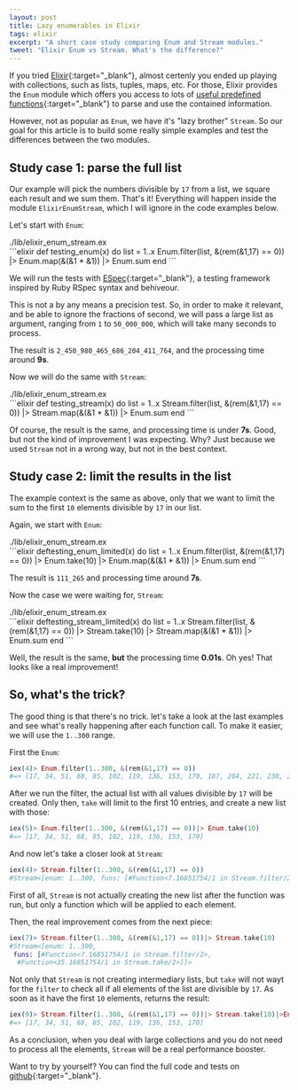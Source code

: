 ```yaml
---
layout: post
title: Lazy enumerables in Elixir
tags: elixir
excerpt: "A short case study comparing Enum and Stream modules."
tweet: "Elixir Enum vs Stream. What's the difference?"
---
```


If you tried [Elixir](http://elixir-lang.org/){:target="_blank"}, almost certenly you ended up playing with collections, such as lists, tuples, maps, etc. For those, Elixir provides the `Enum` module which offers you access to lots of [useful predefined functions](http://elixir-lang.org/docs/stable/elixir/Enum.html){:target="_blank"} to parse and use the contained information.

However, not as popular as `Enum`, we have it's "lazy brother" `Stream`. So our goal for this article is to build some really simple examples and test the differences between the two modules.

## Study case 1: parse the full list

Our example will pick the numbers divisible by `17` from a list, we square each result and we sum them. That's it! Everything will happen inside the module `ElixirEnumStream`, which I will ignore in the code examples below. 

Let's start with `Enum`:

<div class="file_path">./lib/elixir_enum_stream.ex</div>
```elixir
def testing_enum(x) do
  list = 1..x
  Enum.filter(list, &(rem(&1,17) == 0))
  |> Enum.map(&(&1 * &1))
  |> Enum.sum
end
```

We will run the tests with [ESpec](https://github.com/antonmi/espec){:target="_blank"}, a testing framework inspired by Ruby RSpec syntax and behiveour.

This is not a by any means a precision test. So, in order to make it relevant, and be able to ignore the fractions of second, we will pass a large list as argument, ranging from `1` to `50_000_000`, which will take many seconds to process.

The result is `2_450_980_465_686_204_411_764`, and the processing time around **9s**. 

Now we will do the same with `Stream`:

<div class="file_path">./lib/elixir_enum_stream.ex</div>
```elixir
def testing_stream(x) do
  list = 1..x
  Stream.filter(list, &(rem(&1,17) == 0))
  |> Stream.map(&(&1 * &1))
  |> Enum.sum
end
```

Of course, the result is the same, and processing time is under **7s**. Good, but not the kind of improvement I was expecting. Why? Just because we used `Stream` not in a wrong way, but not in the best context.

## Study case 2: limit the results in the list

The example context is the same as above, only that we want to limit the sum to the first `10` elements divisible by `17` in our list. 

Again, we start with `Enum`:

<div class="file_path">./lib/elixir_enum_stream.ex</div>
```elixir
deftesting_enum_limited(x) do
  list = 1..x
  Enum.filter(list, &(rem(&1,17) == 0))
  |> Enum.take(10)
  |> Enum.map(&(&1 * &1))
  |> Enum.sum
end
```

The result is `111_265` and processing time around **7s**.

Now the case we were waiting for, `Stream`:


<div class="file_path">./lib/elixir_enum_stream.ex</div>
```elixir
deftesting_stream_limited(x) do
  list = 1..x
  Stream.filter(list, &(rem(&1,17) == 0))
  |> Stream.take(10)
  |> Stream.map(&(&1 * &1))
  |> Enum.sum
end
```

Well, the result is the same, **but** the processing time **0.01s**. Oh yes! That looks like a real improvement!

## So, what's the trick?

The good thing is that there's no trick. let's take a look at the last examples and see what's really happening after each function call. To make it easier, we will use the `1..300` range.

First the `Enum`:

```elixir
iex(4)> Enum.filter(1..300, &(rem(&1,17) == 0))
#=> [17, 34, 51, 68, 85, 102, 119, 136, 153, 170, 187, 204, 221, 238, 255, 272, 289]
```

After we run the filter, the actual list with all values divisible by `17` will be created. Only then, `take` will limit to the first 10 entries, and create a new list with those:

```elixir
iex(5)> Enum.filter(1..300, &(rem(&1,17) == 0))|> Enum.take(10)
#=> [17, 34, 51, 68, 85, 102, 119, 136, 153, 170]
```

And now let's take a closer look at `Stream`:

```elixir
iex(4)> Stream.filter(1..300, &(rem(&1,17) == 0))
#Stream<[enum: 1..300, funs: [#Function<7.16851754/1 in Stream.filter/2>]]>
```

First of all, `Stream` is not actually creating the new list after the function was run, but only a function which will be applied to each element.

Then, the real improvement comes from the next piece:

```elixir
iex(7)> Stream.filter(1..300, &(rem(&1,17) == 0))|> Stream.take(10)
#Stream<[enum: 1..300,
 funs: [#Function<7.16851754/1 in Stream.filter/2>,
  #Function<35.16851754/1 in Stream.take/2>]]>
```

Not only that `Stream` is not creating intermediary lists, but `take` will not wayt for the `filter` to check all if all elements of the list are divisible by `17`. As soon as it have the first `10` elements, returns the result:

```elixir
iex(9)> Stream.filter(1..300, &(rem(&1,17) == 0))|> Stream.take(10)|>Enum.to_list
#=> [17, 34, 51, 68, 85, 102, 119, 136, 153, 170]
```

As a conclusion, when you deal with large collections and you do not need to process all the elements, `Stream` will be a real performance booster.

Want to try by yourself? You can find the full code and tests on [github](https://github.com/iacobson/elixir_enum_stream){:target="_blank"}.   

